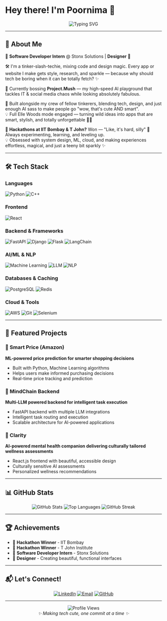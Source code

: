 # Hey there! I'm Poornima 👋

<div align="center">
  <img src="https://readme-typing-svg.herokuapp.com?font=Fira+Code&pause=1000&color=FF6B9D&center=true&vCenter=true&width=435&lines=Software+Developer;Designer+%26+Tech+Enthusiast;Building+AI+Magic+with+Style+✨" alt="Typing SVG" />
</div>


---

## 💫 About Me

💼 **Software Developer Intern** @ Stonx Solutions | **Designer** 💅

🛠️ I'm a tinker-slash-techie, mixing code and design magic. Every app or website I make gets style, research, and sparkle — because why should tech be boring when it can be totally fetch? ✨

🚀 Currently bossing **Project.Mush** — my high-speed AI playground that tackles IT & social media chaos while looking absolutely fabulous.

👥 Built alongside my crew of fellow tinkerers, blending tech, design, and just enough AI sass to make people go "wow, that's cute AND smart".  
💡 Full Elle Woods mode engaged — turning wild ideas into apps that are smart, stylish, and totally unforgettable 💖✨

👑 **Hackathons at IIT Bombay & T John?** Won — "Like, it's hard, silly" 💖 Always experimenting, learning, and leveling up.  
💡 Obsessed with system design, ML, cloud, and making experiences effortless, magical, and just a teeny bit sparkly ✨

---

## 🛠️ Tech Stack

### Languages
![Python](https://img.shields.io/badge/Python-3776AB?style=for-the-badge&logo=python&logoColor=white)
![C++](https://img.shields.io/badge/C%2B%2B-00599C?style=for-the-badge&logo=c%2B%2B&logoColor=white)

### Frontend
![React](https://img.shields.io/badge/React-20232A?style=for-the-badge&logo=react&logoColor=61DAFB)

### Backend & Frameworks
![FastAPI](https://img.shields.io/badge/FastAPI-009688?style=for-the-badge&logo=FastAPI&logoColor=white)
![Django](https://img.shields.io/badge/Django-092E20?style=for-the-badge&logo=django&logoColor=white)
![Flask](https://img.shields.io/badge/Flask-000000?style=for-the-badge&logo=flask&logoColor=white)
![LangChain](https://img.shields.io/badge/LangChain-1C3C3C?style=for-the-badge&logo=langchain&logoColor=white)

### AI/ML & NLP
![Machine Learning](https://img.shields.io/badge/Machine%20Learning-FF6B9D?style=for-the-badge&logo=tensorflow&logoColor=white)
![LLM](https://img.shields.io/badge/LLM-FF6B9D?style=for-the-badge&logo=openai&logoColor=white)
![NLP](https://img.shields.io/badge/NLP-FF6B9D?style=for-the-badge&logo=natural-language-processing&logoColor=white)

### Databases & Caching
![PostgreSQL](https://img.shields.io/badge/PostgreSQL-316192?style=for-the-badge&logo=postgresql&logoColor=white)
![Redis](https://img.shields.io/badge/Redis-DC382D?style=for-the-badge&logo=redis&logoColor=white)

### Cloud & Tools
![AWS](https://img.shields.io/badge/AWS-FF9900?style=for-the-badge&logo=amazon-aws&logoColor=white)
![Git](https://img.shields.io/badge/Git-F05032?style=for-the-badge&logo=git&logoColor=white)
![Selenium](https://img.shields.io/badge/Selenium-43B02A?style=for-the-badge&logo=selenium&logoColor=white)

---

## 🌟 Featured Projects

### 🛒 Smart Price (Amazon)
**ML-powered price prediction for smarter shopping decisions**
- Built with Python, Machine Learning algorithms
- Helps users make informed purchasing decisions
- Real-time price tracking and prediction

### 🧠 MindChain Backend
**Multi-LLM powered backend for intelligent task execution**
- FastAPI backend with multiple LLM integrations
- Intelligent task routing and execution
- Scalable architecture for AI-powered applications

### 💚 Clarity
**AI-powered mental health companion delivering culturally tailored wellness assessments**
- React.js frontend with beautiful, accessible design
- Culturally sensitive AI assessments
- Personalized wellness recommendations

---

## 📊 GitHub Stats

<div align="center">
  <img src="https://github-readme-stats.vercel.app/api?username=PoornimaHegde454&show_icons=true&theme=radical&hide_border=true&count_private=true" alt="GitHub Stats" />
  
  <img src="https://github-readme-stats.vercel.app/api/top-langs/?username=PoornimaHegde454&layout=compact&theme=radical&hide_border=true" alt="Top Languages" />
  
  <img src="https://github-readme-streak-stats.herokuapp.com/?user=PoornimaHegde454&theme=radical&hide_border=true" alt="GitHub Streak" />
</div>

---

## 🏆 Achievements

- 🥇 **Hackathon Winner** - IIT Bombay
- 🥇 **Hackathon Winner** - T John Institute
- 💼 **Software Developer Intern** - Stonx Solutions
- 🎨 **Designer** - Creating beautiful, functional interfaces

---

## 📬 Let's Connect!

<div align="center">
  
[![LinkedIn](https://img.shields.io/badge/LinkedIn-0077B5?style=for-the-badge&logo=linkedin&logoColor=white)](https://www.linkedin.com/in/poornima-narayan)
[![Email](https://img.shields.io/badge/Email-D14836?style=for-the-badge&logo=gmail&logoColor=white)](mailto:poornimahegde310@gmail.com)
[![GitHub](https://img.shields.io/badge/GitHub-100000?style=for-the-badge&logo=github&logoColor=white)](https://github.com/PoornimaHegde454)

</div>

---

<div align="center">
  <img src="https://komarev.com/ghpvc/?username=PoornimaHegde454&style=for-the-badge&color=ff6b9d" alt="Profile Views" />
</div>

<div align="center">
  <i>✨ Making tech cute, one commit at a time ✨</i>
</div>
